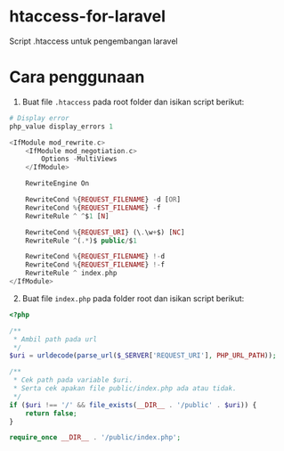 # htaccess-for-laravel
Script .htaccess untuk pengembangan laravel

# Cara penggunaan
1. Buat file `.htaccess` pada root folder dan isikan script berikut:

```php
# Display error
php_value display_errors 1

<IfModule mod_rewrite.c>
    <IfModule mod_negotiation.c>
        Options -MultiViews
    </IfModule>

    RewriteEngine On

    RewriteCond %{REQUEST_FILENAME} -d [OR]
    RewriteCond %{REQUEST_FILENAME} -f
    RewriteRule ^ ^$1 [N]

    RewriteCond %{REQUEST_URI} (\.\w+$) [NC]
    RewriteRule ^(.*)$ public/$1

    RewriteCond %{REQUEST_FILENAME} !-d
    RewriteCond %{REQUEST_FILENAME} !-f
    RewriteRule ^ index.php
</IfModule>
```

2. Buat file `index.php` pada folder root dan isikan script berikut:

```php
<?php

/**
 * Ambil path pada url
 */
$uri = urldecode(parse_url($_SERVER['REQUEST_URI'], PHP_URL_PATH));

/**
 * Cek path pada variable $uri.
 * Serta cek apakan file public/index.php ada atau tidak.
 */
if ($uri !== '/' && file_exists(__DIR__ . '/public' . $uri)) {
    return false;
}

require_once __DIR__ . '/public/index.php';
```
